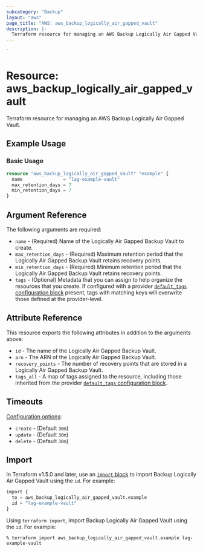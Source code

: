 ```yaml
---
subcategory: "Backup"
layout: "aws"
page_title: "AWS: aws_backup_logically_air_gapped_vault"
description: |-
  Terraform resource for managing an AWS Backup Logically Air Gapped Vault.
---
```

<!---
TIP: A few guiding principles for writing documentation:
1. Use simple language while avoiding jargon and figures of speech.
2. Focus on brevity and clarity to keep a reader's attention.
3. Use active voice and present tense whenever you can.
4. Document your feature as it exists now; do not mention the future or past if you can help it.
5. Use accessible and inclusive language.
--->`
# Resource: aws_backup_logically_air_gapped_vault

Terraform resource for managing an AWS Backup Logically Air Gapped Vault.

## Example Usage

### Basic Usage

```terraform
resource "aws_backup_logically_air_gapped_vault" "example" {
  name               = "lag-example-vault"
  max_retention_days = 7
  min_retention_days = 7
}
```

## Argument Reference

The following arguments are required:

* `name` - (Required) Name of the Logically Air Gapped Backup Vault to create.
* `max_retention_days` - (Required) Maximum retention period that the Logically Air Gapped Backup Vault retains recovery points.
* `min_retention_days` - (Required) Minimum retention period that the Logically Air Gapped Backup Vault retains recovery points.
* `tags` - (Optional) Metadata that you can assign to help organize the resources that you create. If configured with a provider [`default_tags` configuration block](https://registry.terraform.io/providers/hashicorp/aws/latest/docs#default_tags-configuration-block) present, tags with matching keys will overwrite those defined at the provider-level.

## Attribute Reference

This resource exports the following attributes in addition to the arguments above:

* `id` - The name of the Logically Air Gapped Backup Vault.
* `arn` - The ARN of the Logically Air Gapped Backup Vault.
* `recovery_points` - The number of recovery points that are stored in a Logically Air Gapped Backup Vault.
* `tags_all` - A map of tags assigned to the resource, including those inherited from the provider [`default_tags` configuration block](https://registry.terraform.io/providers/hashicorp/aws/latest/docs#default_tags-configuration-block).

## Timeouts

[Configuration options](https://developer.hashicorp.com/terraform/language/resources/syntax#operation-timeouts):

* `create` - (Default `30m`)
* `update` - (Default `30m`)
* `delete` - (Default `30m`)

## Import

In Terraform v1.5.0 and later, use an [`import` block](https://developer.hashicorp.com/terraform/language/import) to import Backup Logically Air Gapped Vault using the `id`. For example:

```terraform
import {
  to = aws_backup_logically_air_gapped_vault.example
  id = "lag-example-vault"
}
```

Using `terraform import`, import Backup Logically Air Gapped Vault using the `id`. For example:

```console
% terraform import aws_backup_logically_air_gapped_vault.example lag-example-vault
```
